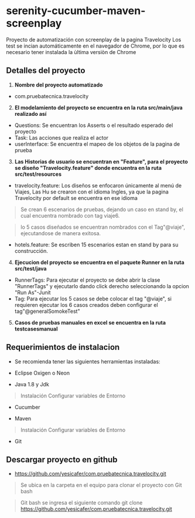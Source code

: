 # serenity-cucumber-maven-screenplay

Proyecto de automatización con  screenplay de la pagina Travelocity
Los test se incian automáticamente en el navegador de Chrome, por lo que es necesario tener instalada la ùltima versiòn de Chrome

## Detalles del proyecto


1. __Nombre del proyecto automatizado__

* com.pruebatecnica.travelocity


2. __El modelamiento del proyecto se encuentra en la ruta src/main/java realizado así__

* Questions: Se encuentran los Asserts o el resultado esperado del proyecto
* Task: Las acciones que realiza el actor
* userInterface:  Se encuentra el mapeo de los objetos de la pagina de prueba


3. __Las Historias de usuario se encuentran en "Feature", para el proyecto se diseño "Travelocity.feature" donde encuentra en la ruta src/test/resources__

* travelocity.feature: Los diseños se enfocaron únicamente al menú de Viajes, Las Hu se crearon con el idioma Ingles, ya que la pagina Travelocity por default se encuentra en ese idioma

> Se crean 6 escenarios de pruebas, dejando un caso en stand by, el cual encuentra nombrado con tag viaje6.

> lo 5 casos diseñados se encuentran nombrados con el Tag"@viaje", ejecutandose de manera exitosa.

* hotels.feature: Se escriben 15 escenarios estan en stand by para su construcción.  

4. __Ejecucion del proyecto se encuentra en el paquete Runner en la ruta src/test/java__

* RunnerTags: Para ejecutar el proyecto se debe abrir la clase "RunnerTags" y ejecutarlo dando click derecho seleccionando la opcion "Run As"-Junit
* Tag: Para ejecutar los 5 casos se debe colocar el tag "@viaje", si requieren ejecutar los 6 casos creados deben configurar el tag"@generalSomokeTest"


5. __Casos de pruebas manuales en excel se encuentra en la ruta testcasesmanual__

## Requerimientos de instalacion 

* Se recomienda tener las siguientes herramientas instaladas:

* Eclipse Oxigen o Neon

* Java 1.8 y Jdk

> Instalación
> Configurar variables de Entorno

* Cucumber

* Maven 
> Instalación 
> Configurar variables de Entorno

* Git


## Descargar proyecto en github  

* https://github.com/yesicafer/com.pruebatecnica.travelocity.git

> Se ubica en la carpeta en el equipo para clonar el proyecto con Git bash

> Git bash se ingresa el siguiente comando git clone https://github.com/yesicafer/com.pruebatecnica.travelocity.git



